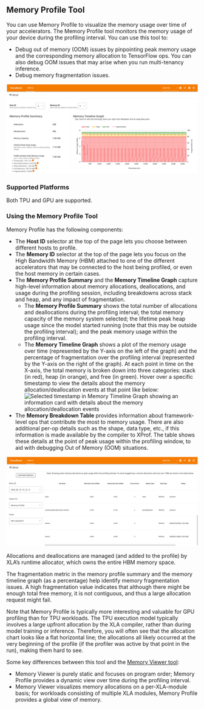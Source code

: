 ## Memory Profile Tool

You can use Memory Profile to visualize the memory usage over time of your
accelerators.
The Memory Profile tool monitors the memory usage of your device during the profiling interval. You can use this tool to:

* Debug out of memory (OOM) issues by pinpointing peak memory usage and the
  corresponding memory allocation to TensorFlow ops. You can also debug OOM
  issues that may arise when you run multi-tenancy inference.
* Debug memory fragmentation issues.

![Memory Profile](images/memory_profile.png)

### Supported Platforms

Both TPU and GPU are supported.

### Using the Memory Profile Tool

Memory Profile has the following components:

*   The **Host ID** selector at the top of the page lets you choose between
    different hosts to profile.
*   The **Memory ID** selector at the top of the page lets you focus on the High
    Bandwidth Memory (HBM) attached to one of the different accelerators that
    may be connected to the host being profiled, or even the host memory in
    certain cases.
*   The **Memory Profile Summary** and the **Memory Timeline Graph** capture
    high-level information about memory allocations, deallocations, and usage
    during the profiling session, including breakdowns across stack and heap,
    and any impact of fragmentation.
    * The **Memory Profile Summary** shows the total number of allocations and
      deallocations during the profiling interval; the total memory capacity of
      the memory system selected; the lifetime peak heap usage since the
      model started running (note that this may be outside the profiling interval); and the peak memory usage within the profiling interval.
    * The **Memory Timeline Graph** shows a plot of the memory usage over time
      (represented by the Y-axis on the left of the graph) and the percentage of
      fragmentation over the profiling interval (represented by the Y-axis on
      the right of the graph). At each point in time on the X-axis, the total
      memory is broken down into three categories: stack (in red), heap (in
      orange), and free (in green). Hover over a specific timestamp to view the
      details about the memory allocation/deallocation events at that point like 
      below:
      ![Selected timestamp in Memory Timeline Graph showing an information card
      with details about the memory allocation/deallocation events](images/memory_profile_3.png)
*   The **Memory Breakdown Table** provides information about framework-level
    ops that contribute the most to memory usage. There are also additional
    per-op details such as the shape, data type, etc., if this information is
    made available by the compiler to XProf. The table shows these details at
    the point of peak usage within the profiling window, to aid with debugging
    Out of Memory (OOM) situations.

![Memory Profile](images/memory_profile_2.png)

Allocations and deallocations are managed (and added to the profile) by XLA’s
runtime allocator, which owns the entire HBM memory space.

The fragmentation metric in the memory profile summary and the memory timeline
graph (as a percentage) help identify memory fragmentation issues. A high
fragmentation value indicates that although there might be enough total free
memory, it is not contiguous, and thus a large allocation request might fail.

Note that Memory Profile is typically more interesting and valuable for GPU
profiling than for TPU workloads. The TPU execution model typically involves
a large upfront allocation by the XLA compiler, rather than during model
training or inference. Therefore, you will often see that the allocation
chart looks like a flat horizontal line; the allocations all likely occurred
at the very beginning of the profile (if the profiler was active by that
point in the run), making them hard to see.

Some key differences between this tool and the [Memory Viewer tool](memory_viewer.md):

*   Memory Viewer is purely static and focuses on program order; Memory Profile
    provides a dynamic view over time during the profiling interval.
*   Memory Viewer visualizes memory allocations on a per-XLA-module basis; for
    workloads consisting of multiple XLA modules, Memory Profile provides a
    global view of memory.
